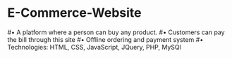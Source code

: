 # E-Commerce-Website
#•	A platform where a person can buy any product.
#•	Customers can pay the bill through this site
#•	Offline ordering and payment system
#•	Technologies: HTML, CSS,  JavaScript, JQuery, PHP, MySQl
